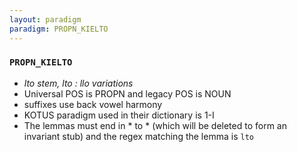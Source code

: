 ```yaml
---
layout: paradigm
paradigm: PROPN_KIELTO
---
```

### ` PROPN_KIELTO `

* _lto stem, lto : llo variations_
* Universal POS is PROPN and legacy POS is NOUN
* suffixes use back vowel harmony
* KOTUS paradigm used in their dictionary is 1-I
* The lemmas must end in * to * (which will be deleted to form an invariant stub) and the regex matching the lemma is ` lto `
